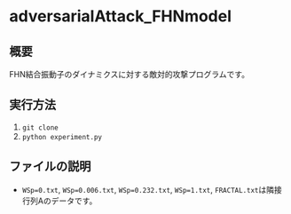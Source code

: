 # adversarialAttack_FHNmodel
## 概要
FHN結合振動子のダイナミクスに対する敵対的攻撃プログラムです。
## 実行方法
1. `git clone`
2. `python experiment.py`
## ファイルの説明
- `WSp=0.txt`, `WSp=0.006.txt`, `WSp=0.232.txt`, `WSp=1.txt`, `FRACTAL.txt`は隣接行列Aのデータです。
